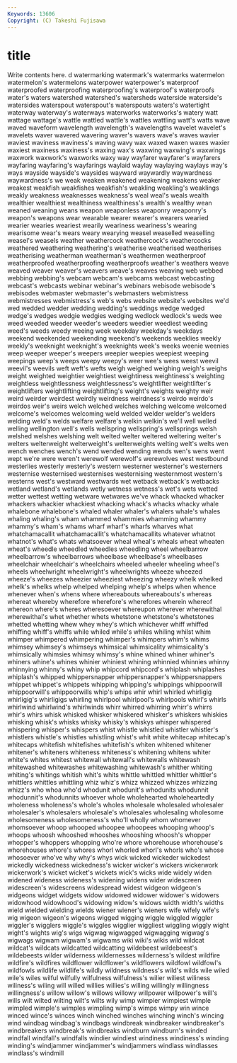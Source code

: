 ```yaml
---
Keywords: 13606 
Copyright: (C) Takeshi Fujisawa
---
```


# title

Write contents here.
d watermarking watermark's watermarks watermelon watermelon's watermelons
waterpower waterpower's waterproof waterproofed waterproofing waterproofing's waterproof's waterproofs water's waters
watershed watershed's watersheds waterside waterside's watersides waterspout waterspout's waterspouts waters's
watertight waterway waterway's waterways waterworks waterworks's watery watt wattage wattage's
wattle wattled wattle's wattles wattling watt's watts wave waved waveform
wavelength wavelength's wavelengths wavelet wavelet's wavelets waver wavered wavering waver's
wavers wave's waves wavier waviest waviness waviness's waving wavy wax
waxed waxen waxes waxier waxiest waxiness waxiness's waxing wax's waxwing
waxwing's waxwings waxwork waxwork's waxworks waxy way wayfarer wayfarer's wayfarers
wayfaring wayfaring's wayfarings waylaid waylay waylaying waylays way's ways wayside
wayside's waysides wayward waywardly waywardness waywardness's we weak weaken weakened
weakening weakens weaker weakest weakfish weakfishes weakfish's weakling weakling's weaklings
weakly weakness weaknesses weakness's weal weal's weals wealth wealthier wealthiest
wealthiness wealthiness's wealth's wealthy wean weaned weaning weans weapon weaponless
weaponry weaponry's weapon's weapons wear wearable wearer wearer's wearers wearied
wearier wearies weariest wearily weariness weariness's wearing wearisome wear's wears
weary wearying weasel weaselled weaselling weasel's weasels weather weathercock weathercock's
weathercocks weathered weathering weathering's weatherise weatherised weatherises weatherising weatherman weatherman's
weathermen weatherproof weatherproofed weatherproofing weatherproofs weather's weathers weave weaved weaver
weaver's weavers weave's weaves weaving web webbed webbing webbing's webcam
webcam's webcams webcast webcasting webcast's webcasts webinar webinar's webinars webisode
webisode's webisodes webmaster webmaster's webmasters webmistress webmistresses webmistress's web's webs
website website's websites we'd wed wedded wedder wedding wedding's weddings
wedge wedged wedge's wedges wedgie wedgies wedging wedlock wedlock's weds
wee weed weeded weeder weeder's weeders weedier weediest weeding weed's
weeds weedy weeing week weekday weekday's weekdays weekend weekended weekending
weekend's weekends weeklies weekly weekly's weeknight weeknight's weeknights week's weeks
weenie weenies weep weeper weeper's weepers weepier weepies weepiest weeping
weepings weep's weeps weepy weepy's weer wee's wees weest weevil
weevil's weevils weft weft's wefts weigh weighed weighing weigh's weighs
weight weighted weightier weightiest weightiness weightiness's weighting weightless weightlessness weightlessness's
weightlifter weightlifter's weightlifters weightlifting weightlifting's weight's weights weighty weir weird
weirder weirdest weirdly weirdness weirdness's weirdo weirdo's weirdos weir's weirs
welch welched welches welching welcome welcomed welcome's welcomes welcoming weld
welded welder welder's welders welding weld's welds welfare welfare's welkin
welkin's we'll well welled welling wellington well's wells wellspring wellspring's
wellsprings welsh welshed welshes welshing welt welted welter weltered weltering
welter's welters welterweight welterweight's welterweights welting welt's welts wen wench
wenches wench's wend wended wending wends wen's wens went wept
we're were weren't werewolf werewolf's werewolves west westbound westerlies westerly
westerly's western westerner westerner's westerners westernise westernised westernises westernising westernmost
western's westerns west's westward westwards wet wetback wetback's wetbacks wetland
wetland's wetlands wetly wetness wetness's wet's wets wetted wetter wettest
wetting wetware wetwares we've whack whacked whacker whackers whackier whackiest
whacking whack's whacks whacky whale whalebone whalebone's whaled whaler whaler's
whalers whale's whales whaling whaling's wham whammed whammies whamming whammy
whammy's wham's whams wharf wharf's wharfs wharves what whatchamacallit whatchamacallit's
whatchamacallits whatever whatnot whatnot's what's whats whatsoever wheal wheal's wheals
wheat wheaten wheat's wheedle wheedled wheedles wheedling wheel wheelbarrow wheelbarrow's
wheelbarrows wheelbase wheelbase's wheelbases wheelchair wheelchair's wheelchairs wheeled wheeler wheeling
wheel's wheels wheelwright wheelwright's wheelwrights wheeze wheezed wheeze's wheezes wheezier
wheeziest wheezing wheezy whelk whelked whelk's whelks whelp whelped whelping
whelp's whelps when whence whenever when's whens where whereabouts whereabouts's
whereas whereat whereby wherefore wherefore's wherefores wherein whereof whereon where's
wheres wheresoever whereupon wherever wherewithal wherewithal's whet whether whets whetstone
whetstone's whetstones whetted whetting whew whey whey's which whichever whiff
whiffed whiffing whiff's whiffs while whiled while's whiles whiling whilst
whim whimper whimpered whimpering whimper's whimpers whim's whims whimsey whimsey's
whimseys whimsical whimsicality whimsicality's whimsically whimsies whimsy whimsy's whine whined
whiner whiner's whiners whine's whines whinier whiniest whining whinnied whinnies
whinny whinnying whinny's whiny whip whipcord whipcord's whiplash whiplashes whiplash's
whipped whippersnapper whippersnapper's whippersnappers whippet whippet's whippets whipping whipping's whippings
whippoorwill whippoorwill's whippoorwills whip's whips whir whirl whirled whirligig whirligig's
whirligigs whirling whirlpool whirlpool's whirlpools whirl's whirls whirlwind whirlwind's whirlwinds
whirr whirred whirring whirr's whirrs whir's whirs whisk whisked whisker
whiskered whisker's whiskers whiskies whisking whisk's whisks whisky whisky's whiskys
whisper whispered whispering whisper's whispers whist whistle whistled whistler whistler's
whistlers whistle's whistles whistling whist's whit white whitecap whitecap's whitecaps
whitefish whitefishes whitefish's whiten whitened whitener whitener's whiteners whiteness whiteness's
whitening whitens whiter white's whites whitest whitewall whitewall's whitewalls whitewash
whitewashed whitewashes whitewashing whitewash's whither whiting whiting's whitings whitish whit's
whits whittle whittled whittler whittler's whittlers whittles whittling whiz whiz's
whizz whizzed whizzes whizzing whizz's who whoa who'd whodunit whodunit's
whodunits whodunnit whodunnit's whodunnits whoever whole wholehearted wholeheartedly wholeness wholeness's
whole's wholes wholesale wholesaled wholesaler wholesaler's wholesalers wholesale's wholesales wholesaling
wholesome wholesomeness wholesomeness's who'll wholly whom whomever whomsoever whoop whooped
whoopee whoopees whooping whoop's whoops whoosh whooshed whooshes whooshing whoosh's
whopper whopper's whoppers whopping who're whore whorehouse whorehouse's whorehouses whore's
whores whorl whorled whorl's whorls who's whose whosoever who've why
why's whys wick wicked wickeder wickedest wickedly wickedness wickedness's wicker
wicker's wickers wickerwork wickerwork's wicket wicket's wickets wick's wicks wide
widely widen widened wideness wideness's widening widens wider widescreen widescreen's
widescreens widespread widest widgeon widgeon's widgeons widget widgets widow widowed
widower widower's widowers widowhood widowhood's widowing widow's widows width width's
widths wield wielded wielding wields wiener wiener's wieners wife wifely
wife's wig wigeon wigeon's wigeons wigged wigging wiggle wiggled wiggler
wiggler's wigglers wiggle's wiggles wigglier wiggliest wiggling wiggly wight wight's
wights wig's wigs wigwag wigwagged wigwagging wigwag's wigwags wigwam wigwam's
wigwams wiki wiki's wikis wild wildcat wildcat's wildcats wildcatted wildcatting
wildebeest wildebeest's wildebeests wilder wilderness wildernesses wilderness's wildest wildfire wildfire's
wildfires wildflower wildflower's wildflowers wildfowl wildfowl's wildfowls wildlife wildlife's wildly
wildness wildness's wild's wilds wile wiled wile's wiles wilful wilfully
wilfulness wilfulness's wilier wiliest wiliness wiliness's wiling will willed willies
willies's willing willingly willingness willingness's willow willow's willows willowy willpower
willpower's will's wills wilt wilted wilting wilt's wilts wily wimp
wimpier wimpiest wimple wimpled wimple's wimples wimpling wimp's wimps wimpy
win wince winced wince's winces winch winched winches winching winch's
wincing wind windbag windbag's windbags windbreak windbreaker windbreaker's windbreakers windbreak's
windbreaks windburn windburn's winded windfall windfall's windfalls windier windiest windiness
windiness's winding winding's windjammer windjammer's windjammers windlass windlasses windlass's windmill
